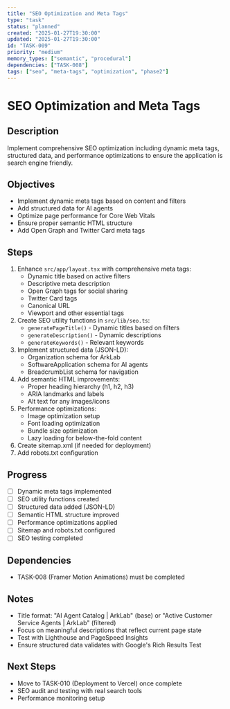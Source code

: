 ```yaml
---
title: "SEO Optimization and Meta Tags"
type: "task"
status: "planned"
created: "2025-01-27T19:30:00"
updated: "2025-01-27T19:30:00"
id: "TASK-009"
priority: "medium"
memory_types: ["semantic", "procedural"]
dependencies: ["TASK-008"]
tags: ["seo", "meta-tags", "optimization", "phase2"]
---
```


# SEO Optimization and Meta Tags

## Description
Implement comprehensive SEO optimization including dynamic meta tags, structured data, and performance optimizations to ensure the application is search engine friendly.

## Objectives
- Implement dynamic meta tags based on content and filters
- Add structured data for AI agents
- Optimize page performance for Core Web Vitals
- Ensure proper semantic HTML structure
- Add Open Graph and Twitter Card meta tags

## Steps
1. Enhance `src/app/layout.tsx` with comprehensive meta tags:
   - Dynamic title based on active filters
   - Descriptive meta description
   - Open Graph tags for social sharing
   - Twitter Card tags
   - Canonical URL
   - Viewport and other essential tags
2. Create SEO utility functions in `src/lib/seo.ts`:
   - `generatePageTitle()` - Dynamic titles based on filters
   - `generateDescription()` - Dynamic descriptions
   - `generateKeywords()` - Relevant keywords
3. Implement structured data (JSON-LD):
   - Organization schema for ArkLab
   - SoftwareApplication schema for AI agents
   - BreadcrumbList schema for navigation
4. Add semantic HTML improvements:
   - Proper heading hierarchy (h1, h2, h3)
   - ARIA landmarks and labels
   - Alt text for any images/icons
5. Performance optimizations:
   - Image optimization setup
   - Font loading optimization
   - Bundle size optimization
   - Lazy loading for below-the-fold content
6. Create sitemap.xml (if needed for deployment)
7. Add robots.txt configuration

## Progress
- [ ] Dynamic meta tags implemented
- [ ] SEO utility functions created
- [ ] Structured data added (JSON-LD)
- [ ] Semantic HTML structure improved
- [ ] Performance optimizations applied
- [ ] Sitemap and robots.txt configured
- [ ] SEO testing completed

## Dependencies
- TASK-008 (Framer Motion Animations) must be completed

## Notes
- Title format: "AI Agent Catalog | ArkLab" (base) or "Active Customer Service Agents | ArkLab" (filtered)
- Focus on meaningful descriptions that reflect current page state
- Test with Lighthouse and PageSpeed Insights
- Ensure structured data validates with Google's Rich Results Test

## Next Steps
- Move to TASK-010 (Deployment to Vercel) once complete
- SEO audit and testing with real search tools
- Performance monitoring setup 